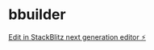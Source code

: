 # bbuilder

[Edit in StackBlitz next generation editor ⚡️](https://stackblitz.com/~/github.com/temakubik/bbuilder)